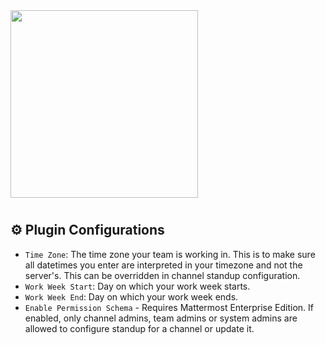 <img src="assets/images/banner.png" width="300px">

#

## ⚙ Plugin Configurations

* `Time Zone`: The time zone your team is working in. This is to make sure all datetimes you enter are interpreted in your timezone and not the server's. This can be overridden in channel standup configuration.
* `Work Week Start`: Day on which your work week starts.
* `Work Week End`: Day on which your work week ends.
* `Enable Permission Schema` - Requires Mattermost Enterprise Edition. If enabled, only channel admins, team admins or system admins are allowed to configure standup for a channel or update it.
